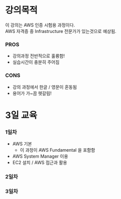 






# 강의목적

이 강의는 AWS 인증 시험용 과정이다.   
AWS 자격증 중 Infrastructure 전문가가 있는것으로 예상됨.
### PROS
* 강의과정 전반적으로 훌륭함!
* 실습시간이 충분히 주어짐

### CONS
* 강의 과정에서 한글 / 영문이 혼동됨
* 용어가 가~끔 헷갈림!

# 3일 교육

### 1일차
* AWS 기본
  * 이 과정이 AWS Fundamental 을 포함함
* AWS System Manager 이용
* EC2 설치 / AWS 접근과 활용

### 2일차

### 3일차